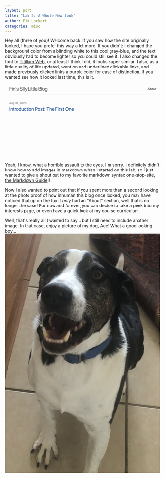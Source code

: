 ```yaml
---
layout: post
title: "Lab 2: A Whole New look"
author: Fin Lockert
categories: misc
---
```


Hey all (three of you)! Welcome back. If you saw how the site originally looked, I hope you prefer this way a lot more. If you didn't: I changed the background color from a blinding white to this cool gray-blue, and the text obviously had to become lighter so you could still see it. I also changed the font to [Titillum Web](https://fonts.google.com/specimen/Titillium+Web?preview.text=Fin%27s%20Silly%20Little%20Blog&preview.text_type=custom), or at least I think I did, it looks super similar. I also, as a little quality of life updated, went on and underlined clickable links, and made previously clicked links a purple color for ease of distinction. If you wanted see how it looked last time, this is it. 

![the old blog](/assets/images/the-old-blog.jpg "The old blog")

Yeah, I know, what a horrible assault to the eyes. I'm sorry. I definitely didn't know how to add images in markdown whan I started on this lab, so I just wanted to give a shout out to my favorite markdown syntax one-stop-site, [the Markdown Guide](https://www.markdownguide.org/basic-syntax/#images-1)!!

Now I also wanted to point out that if you spent more than a second looking at the photo proof of how inhuman this blog once looked, you may have noticed that up on the top it *only* had an "About" section, well that is no longer the case! For now and forever, you can decide to take a peek into my interests page, or even have a quick look at my course curriculum.

Well, that's really all I wanted to say... but I still need to include another image. In that case, enjoy a picture of my dog, Ace! What a good looking boy... ![Ace](/assets/images/ace.jpg "Ace, my dog")